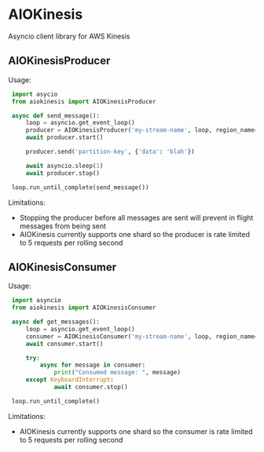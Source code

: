AIOKinesis
==========

Asyncio client library for AWS Kinesis

AIOKinesisProducer
------------------
Usage:
```python
 import asycio
 from aiokinesis import AIOKinesisProducer

 async def send_message():
     loop = asyncio.get_event_loop()
     producer = AIOKinesisProducer('my-stream-name', loop, region_name='us-east-1')
     await producer.start()

     producer.send('partition-key', {'data': 'blah'})

     await asyncio.sleep(1)
     await producer.stop()

 loop.run_until_complete(send_message())
```
Limitations:
   - Stopping the producer before all messages are sent will prevent in flight messages from being sent
   - AIOKinesis currently supports one shard so the producer is rate limited to 5 requests per rolling second

AIOKinesisConsumer
------------------
Usage:
```python
 import asyncio
 from aiokinesis import AIOKinesisConsumer

 async def get_messages():
     loop = asyncio.get_event_loop()
     consumer = AIOKinesisConsumer('my-stream-name', loop, region_name='us-east-1')
     await consumer.start()

     try:
         async for message in consumer:
             print("Consumed message: ", message)
     except KeyboardInterrupt:
             await consumer.stop()

 loop.run_until_complete()
```
Limitations:
   - AIOKinesis currently supports one shard so the consumer is rate limited to 5 requests per rolling second
